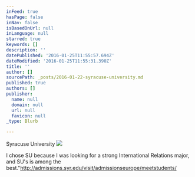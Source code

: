 ```yaml
---
inFeed: true
hasPage: false
inNav: false
isBasedOnUrl: null
inLanguage: null
starred: true
keywords: []
description: ''
datePublished: '2016-01-25T11:55:57.694Z'
dateModified: '2016-01-25T11:55:31.390Z'
title: ''
author: []
sourcePath: _posts/2016-01-22-syracuse-university.md
published: true
authors: []
publisher:
  name: null
  domain: null
  url: null
  favicon: null
_type: Blurb

---
```

Syracuse University
![](https://the-grid-user-content.s3-us-west-2.amazonaws.com/2612cab5-f0ca-4aa8-a1ca-9bc3231ab073.jpg)

I chose SU because I was looking for a strong International Relations major, and SU's is among the best."http://admissions.syr.edu/visit/admissionseurope/meetstudents/